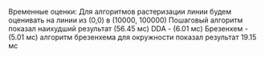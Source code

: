 Временные оценки:
Для алгоритмов растеризации линии будем оценивать на линии из (0,0) в (10000, 100000)
Пошаговый алгоритм показал наихудший результат (56.45 мс)
DDA - (6.01 мс)
Брезенхем - (5.01 мс)
алгоритм брезенхема для окружности показал результат 19.15 мс
